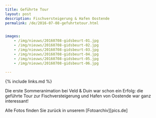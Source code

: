 ```yaml
---
title: Geführte Tour
layout: post
description: Fischversteigerung & Hafen Oostende
permalink: /de/2016-07-08-gefuhrtetour.html

    
images: 
    - /img/nieuws/20160708-gidsbeurt-01.jpg
    - /img/nieuws/20160708-gidsbeurt-02.jpg
    - /img/nieuws/20160708-gidsbeurt-03.jpg
    - /img/nieuws/20160708-gidsbeurt-04.jpg
    - /img/nieuws/20160708-gidsbeurt-05.jpg
    - /img/nieuws/20160708-gidsbeurt-06.jpg
    
---
```


{% include links.md %}

Die erste Sommeranimation bei Veld & Duin war schon ein Erfolg: die geführte Tour zur Fischversteigerung und Hafen von Oostende war ganz interessant!

Alle Fotos finden Sie zurück in unserem [Fotoarchiv][pics.de]


